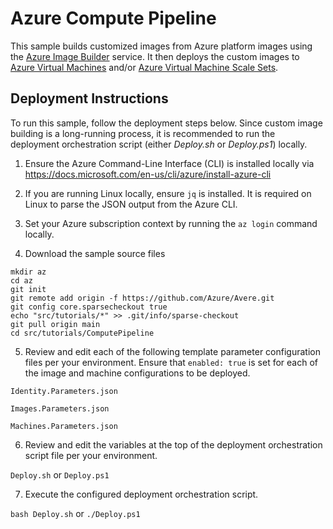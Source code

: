 # Azure Compute Pipeline

This sample builds customized images from Azure platform images using the [Azure Image Builder](https://docs.microsoft.com/en-us/azure/virtual-machines/linux/image-builder-overview) service. It then deploys the custom images to [Azure Virtual Machines](https://docs.microsoft.com/en-us/azure/virtual-machines/) and/or [Azure Virtual Machine Scale Sets](https://docs.microsoft.com/en-us/azure/virtual-machine-scale-sets/overview).

## Deployment Instructions

To run this sample, follow the deployment steps below. Since custom image building is a long-running process,
it is recommended to run the deployment orchestration script (either *Deploy.sh* or *Deploy.ps1*) locally.

1. Ensure the Azure Command-Line Interface (CLI) is installed locally via https://docs.microsoft.com/en-us/cli/azure/install-azure-cli

2. If you are running Linux locally, ensure `jq` is installed. It is required on Linux to parse the JSON output from the Azure CLI.

3. Set your Azure subscription context by running the `az login` command locally.

4. Download the sample source files
```
mkdir az
cd az
git init
git remote add origin -f https://github.com/Azure/Avere.git
git config core.sparsecheckout true
echo "src/tutorials/*" >> .git/info/sparse-checkout
git pull origin main
cd src/tutorials/ComputePipeline
```

5. Review and edit each of the following template parameter configuration files per your environment.
Ensure that `enabled: true` is set for each of the image and machine configurations to be deployed.

`Identity.Parameters.json`

`Images.Parameters.json`

`Machines.Parameters.json`

6. Review and edit the variables at the top of the deployment orchestration script file per your environment.

`Deploy.sh` or `Deploy.ps1`

7. Execute the configured deployment orchestration script.

`bash Deploy.sh` or `./Deploy.ps1`
